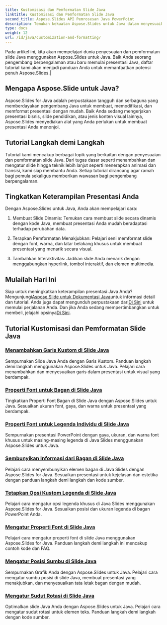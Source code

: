 ```yaml
---
title: Kustomisasi dan Pemformatan Slide Java
linktitle: Kustomisasi dan Pemformatan Slide Java
second_title: Aspose.Slides API Pemrosesan Java PowerPoint
description: Temukan kekuatan Aspose.Slides untuk Java dalam menyesuaikan dan memformat slide Java. Pelajari langkah demi langkah dalam tutorial kami. Tingkatkan keterampilan presentasi Anda.
type: docs
weight: 12
url: /id/java/customization-and-formatting/
---
```


 Pada artikel ini, kita akan mempelajari dunia penyesuaian dan pemformatan slide Java menggunakan Aspose.Slides untuk Java. Baik Anda seorang pengembang berpengalaman atau baru memulai presentasi Java, daftar tutorial kami akan menjadi panduan Anda untuk memanfaatkan potensi penuh Aspose.Slides.|

## Mengapa Aspose.Slide untuk Java?

Aspose.Slides for Java adalah perpustakaan tangguh dan serbaguna yang memberdayakan pengembang Java untuk membuat, memodifikasi, dan memformat presentasi dengan mudah. Baik Anda sedang mengerjakan presentasi bisnis, slide pendidikan, atau jenis konten visual lainnya, Aspose.Slides menyediakan alat yang Anda perlukan untuk membuat presentasi Anda menonjol.

## Tutorial Langkah demi Langkah

Tutorial kami mencakup berbagai topik yang berkaitan dengan penyesuaian dan pemformatan slide Java. Dari tugas dasar seperti menambahkan dan mengatur slide hingga teknik lebih lanjut seperti menerapkan animasi dan transisi, kami siap membantu Anda. Setiap tutorial dirancang agar ramah bagi pemula sekaligus memberikan wawasan bagi pengembang berpengalaman.

## Tingkatkan Keterampilan Presentasi Anda

Dengan Aspose.Slides untuk Java, Anda akan mempelajari cara:

1. Membuat Slide Dinamis: Temukan cara membuat slide secara dinamis dengan kode Java, membuat presentasi Anda mudah beradaptasi terhadap perubahan data.

2. Terapkan Pemformatan Menakjubkan: Pelajari seni memformat slide dengan font, warna, dan latar belakang khusus untuk membuat presentasi yang menarik secara visual.

3. Tambahkan Interaktivitas: Jadikan slide Anda menarik dengan menggabungkan hyperlink, tombol interaktif, dan elemen multimedia.

## Mulailah Hari Ini

 Siap untuk meningkatkan keterampilan presentasi Java Anda? Mengunjungi[Aspose.Slide untuk Dokumentasi Java](https://reference.aspose.com/slides/java/)untuk informasi detail dan tutorial. Anda juga dapat mengunduh perpustakaan dari[Di Sini](https://releases.aspose.com/slides/java/) untuk memulai perjalanan Anda. Dan jika Anda sedang mempertimbangkan untuk membeli, jelajahi opsinya[Di Sini](https://purchase.aspose.com/buy).

## Tutorial Kustomisasi dan Pemformatan Slide Java
### [Menambahkan Garis Kustom di Slide Java](./adding-custom-lines-java-slides/)
Sempurnakan Slide Java Anda dengan Garis Kustom. Panduan langkah demi langkah menggunakan Aspose.Slides untuk Java. Pelajari cara menambahkan dan menyesuaikan garis dalam presentasi untuk visual yang berdampak.
### [Properti Font untuk Bagan di Slide Java](./font-properties-for-chart-java-slides/)
Tingkatkan Properti Font Bagan di Slide Java dengan Aspose.Slides untuk Java. Sesuaikan ukuran font, gaya, dan warna untuk presentasi yang berdampak.
### [Properti Font untuk Legenda Individu di Slide Java](./font-properties-individual-legend-java-slides/)
Sempurnakan presentasi PowerPoint dengan gaya, ukuran, dan warna font khusus untuk masing-masing legenda di Java Slides menggunakan Aspose.Slides untuk Java.
### [Sembunyikan Informasi dari Bagan di Slide Java](./hide-information-chart-java-slides/)
Pelajari cara menyembunyikan elemen bagan di Java Slides dengan Aspose.Slides for Java. Sesuaikan presentasi untuk kejelasan dan estetika dengan panduan langkah demi langkah dan kode sumber.
### [Tetapkan Opsi Kustom Legenda di Slide Java](./set-legend-custom-options-java-slides/)
Pelajari cara mengatur opsi legenda khusus di Java Slides menggunakan Aspose.Slides for Java. Sesuaikan posisi dan ukuran legenda di bagan PowerPoint Anda.
### [Mengatur Properti Font di Slide Java](./setting-font-properties-java-slides/)
Pelajari cara mengatur properti font di slide Java menggunakan Aspose.Slides for Java. Panduan langkah demi langkah ini mencakup contoh kode dan FAQ.
### [Mengatur Posisi Sumbu di Slide Java](./setting-position-axis-java-slides/)
Sempurnakan Grafik Anda dengan Aspose.Slides untuk Java. Pelajari cara mengatur sumbu posisi di slide Java, membuat presentasi yang menakjubkan, dan menyesuaikan tata letak bagan dengan mudah.
### [Mengatur Sudut Rotasi di Slide Java](./setting-rotation-angle-java-slides/)
Optimalkan slide Java Anda dengan Aspose.Slides untuk Java. Pelajari cara mengatur sudut rotasi untuk elemen teks. Panduan langkah demi langkah dengan kode sumber.